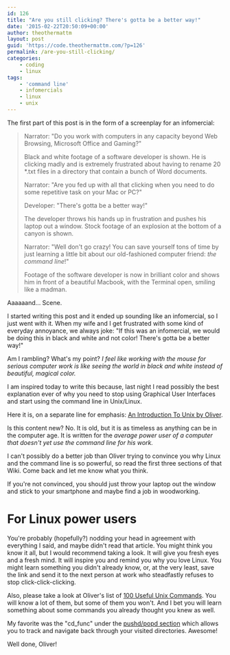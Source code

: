 ```yaml
---
id: 126
title: "Are you still clicking? There's gotta be a better way!"
date: '2015-02-22T20:50:09+00:00'
author: theothermattm
layout: post
guid: 'https://code.theothermattm.com/?p=126'
permalink: /are-you-still-clicking/
categories:
    - coding
    - linux
tags:
    - 'command line'
    - infomercials
    - linux
    - unix
---
```


The first part of this post is in the form of a screenplay for an infomercial:

> Narrator: "Do you work with computers in any capacity beyond Web Browsing, Microsoft Office and Gaming?"
> 
> Black and white footage of a software developer is shown.  He is clicking madly and is extremely frustrated about having to rename 20 *.txt files in a directory that contain a bunch of Word documents. 
> 
> Narrator: "Are you fed up with all that clicking when you need to do some repetitive task on your Mac or PC?"
> 
> Developer: "There's gotta be a better way!"
> 
> The developer throws his hands up in frustration and pushes his laptop out a window.  Stock footage of an explosion at the bottom of a canyon is shown.
> 
> Narrator: "Well don't go crazy!  You can save yourself tons of time by just learning a little bit about our old-fashioned computer friend: *the command line*!"
> 
> Footage of the software developer is now in brilliant color and shows him in front of a beautiful Macbook, with the Terminal open, smiling like a madman.

Aaaaaand... Scene.

I started writing this post and it ended up sounding like an infomercial, so I just went with it.  When my wife and I get frustrated with some kind of everyday annoyance, we always joke: "If this was an infomercial, we would be doing this in black and white and not color!  There's gotta be a better way!"  

Am I rambling?  What's my point?  *I feel like working with the mouse for serious computer work is like seeing the world in black and white instead of beautiful, magical color.*

I am inspired today to write this because, last night I read possibly the best explanation ever of why you need to stop using Graphical User Interfaces and start using the command line in Unix/Linux.  

Here it is, on a separate line for emphasis:
[An Introduction To Unix by Oliver](http://www.oliverelliott.org/article/computing/tut_unix/#Introduction).  

Is this content new? No. It is old, but it is as timeless as anything can be in the computer age.  It is written for the *average power user of a computer that doesn't yet use the command line for his work.*  

I can't possibly do a better job than Oliver trying to convince you why Linux and the command line is so powerful, so read the first three sections of that Wiki.  Come back and let me know what you think.

If you're not convinced, you should just throw your laptop out the window and stick to your smartphone and maybe find a job in woodworking.

# For Linux power users

You're probably (hopefully?) nodding your head in agreement with everything I said, and maybe didn't read that article.  You might think you know it all, but I would recommend taking a look.  It will give you fresh eyes and a fresh mind.  It will inspire you and remind you why you love Linux. You might learn something you didn't already know, or, at the very least, save the link and send it to the next person at work who steadfastly refuses to stop click-click-clicking.

Also, please take a look at Oliver's list of [100 Useful Unix Commands](http://www.oliverelliott.org/article/computing/ref_unix/).  You will know a lot of them, but some of them you won't.  And I bet you will learn something about some commands you already thought you knew as well.  

My favorite was the "cd_func" under the [pushd/popd section](http://www.oliverelliott.org/article/computing/ref_unix/#pushdpopd) which allows you to track and navigate back through your visited directories.  Awesome!

Well done, Oliver!